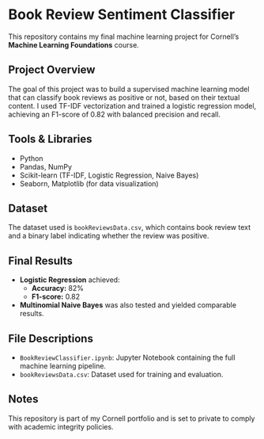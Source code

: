 # Book Review Sentiment Classifier

This repository contains my final machine learning project for Cornell’s **Machine Learning Foundations** course.

## Project Overview

The goal of this project was to build a supervised machine learning model that can classify book reviews as positive or not, based on their textual content. I used TF-IDF vectorization and trained a logistic regression model, achieving an F1-score of 0.82 with balanced precision and recall.

## Tools & Libraries
- Python
- Pandas, NumPy
- Scikit-learn (TF-IDF, Logistic Regression, Naive Bayes)
- Seaborn, Matplotlib (for data visualization)

## Dataset
The dataset used is `bookReviewsData.csv`, which contains book review text and a binary label indicating whether the review was positive.

## Final Results
- **Logistic Regression** achieved:
  - **Accuracy:** 82%
  - **F1-score:** 0.82
- **Multinomial Naive Bayes** was also tested and yielded comparable results.

## File Descriptions
- `BookReviewClassifier.ipynb`: Jupyter Notebook containing the full machine learning pipeline.
- `bookReviewsData.csv`: Dataset used for training and evaluation.

## Notes
This repository is part of my Cornell portfolio and is set to private to comply with academic integrity policies.
